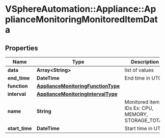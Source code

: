 # VSphereAutomation::Appliance::ApplianceMonitoringMonitoredItemData

## Properties
Name | Type | Description | Notes
------------ | ------------- | ------------- | -------------
**data** | **Array&lt;String&gt;** | list of values | 
**end_time** | **DateTime** | End time in UTC | 
**function** | [**ApplianceMonitoringFunctionType**](ApplianceMonitoringFunctionType.md) |  | 
**interval** | [**ApplianceMonitoringIntervalType**](ApplianceMonitoringIntervalType.md) |  | 
**name** | **String** | Monitored item IDs Ex: CPU, MEMORY, STORAGE_TOTAL | 
**start_time** | **DateTime** | Start time in UTC | 



